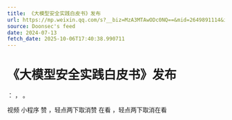 ```yaml
---
title: 《大模型安全实践白皮书》发布
url: https://mp.weixin.qq.com/s?__biz=MzA3MTAwODc0NQ==&mid=2649891114&idx=1&sn=b32df29003ab628a599f184bbc547c13
source: Doonsec's feed
date: 2024-07-13
fetch_date: 2025-10-06T17:40:38.990711
---
```


# 《大模型安全实践白皮书》发布

：
，
。

视频
小程序
赞
，轻点两下取消赞
在看
，轻点两下取消在看